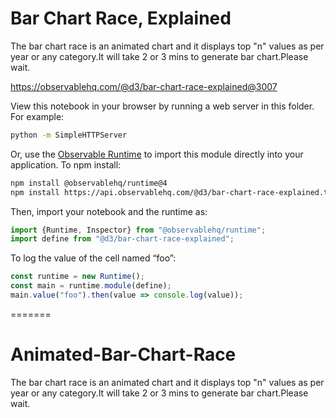 
# Bar Chart Race, Explained

The bar chart race is an animated chart and it displays top "n" values as per year or any category.It will take 2 or 3 mins to generate bar chart.Please wait.

https://observablehq.com/@d3/bar-chart-race-explained@3007

View this notebook in your browser by running a web server in this folder. For
example:

~~~sh
python -m SimpleHTTPServer
~~~

Or, use the [Observable Runtime](https://github.com/observablehq/runtime) to
import this module directly into your application. To npm install:

~~~sh
npm install @observablehq/runtime@4
npm install https://api.observablehq.com/@d3/bar-chart-race-explained.tgz?v=3
~~~

Then, import your notebook and the runtime as:

~~~js
import {Runtime, Inspector} from "@observablehq/runtime";
import define from "@d3/bar-chart-race-explained";
~~~

To log the value of the cell named “foo”:

~~~js
const runtime = new Runtime();
const main = runtime.module(define);
main.value("foo").then(value => console.log(value));
~~~
=======
# Animated-Bar-Chart-Race
The bar chart race is an animated chart and it displays top "n" values as per year or any category.It will take 2 or 3 mins to generate bar chart.Please wait.


